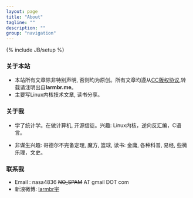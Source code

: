 ```yaml
---
layout: page
title: "About"
tagline: ""
description: ""
group: "navigation"
---
```

{% include JB/setup %}


### 关于本站

* 本站所有文章除非特别声明, 否则均为原创。所有文章均遵从[CC版权协议][CC],转载请注明出自**larmbr.me**。
* 主要写Linux内核技术文章, 读书分享。

### 关于我

* 学了统计学。在做计算机, 开源信徒。兴趣:
Linux内核，逆向反汇编，C语言。

* 非谋生兴趣:
哥德尔不完备定理, 魔方, 篮球, 读书: 金庸, 各种科普, 易经, 些微乐理，文史。 

### 联系我

* Email : nasa4836 ~~NO_SPAM~~ AT gmail DOT com
* 新浪微博: [larmbr宇][weibo]

[weibo]: http://weibo.com/larmbr4836
[CC]: http://creativecommons.org/licenses/by-nc-sa/3.0/deed.zh

